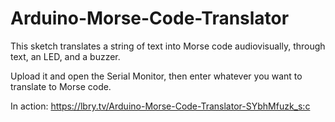 # Arduino-Morse-Code-Translator
This sketch translates a string of text into Morse code audiovisually, through text, an LED, and a buzzer.

Upload it and open the Serial Monitor, then enter whatever you want to translate to Morse code.

In action: https://lbry.tv/Arduino-Morse-Code-Translator-SYbhMfuzk_s:c
